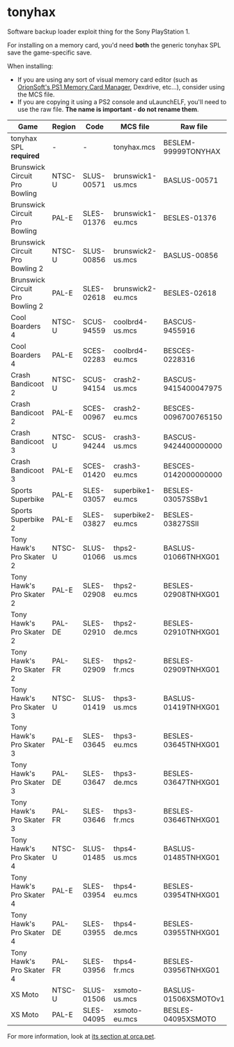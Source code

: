 
tonyhax
=======

Software backup loader exploit thing for the Sony PlayStation 1.

For installing on a memory card, you'd need **both** the generic tonyhax SPL save the game-specific save.

When installing:
 * If you are using any sort of visual memory card editor (such as [OrionSoft's PS1 Memory Card Manager](http://onorisoft.free.fr/retro.htm?psx/psx.htm), Dexdrive, etc...), consider using the MCS file.
 * If you are copying it using a PS2 console and uLaunchELF, you'll need to use the raw file. **The name is important - do not rename them**.

| Game                            | Region | Code       | MCS file          | Raw file             |
|---------------------------------|--------|------------|-------------------|----------------------|
| tonyhax SPL **required**        | -      | -          | tonyhax.mcs       | BESLEM-99999TONYHAX  |
| Brunswick Circuit Pro Bowling   | NTSC-U | SLUS-00571 | brunswick1-us.mcs | BASLUS-00571         |
| Brunswick Circuit Pro Bowling   | PAL-E  | SLES-01376 | brunswick1-eu.mcs | BESLES-01376         |
| Brunswick Circuit Pro Bowling 2 | NTSC-U | SLUS-00856 | brunswick2-us.mcs | BASLUS-00856         |
| Brunswick Circuit Pro Bowling 2 | PAL-E  | SLES-02618 | brunswick2-eu.mcs | BESLES-02618         |
| Cool Boarders 4                 | NTSC-U | SCUS-94559 | coolbrd4-us.mcs   | BASCUS-9455916       |
| Cool Boarders 4                 | PAL-E  | SCES-02283 | coolbrd4-eu.mcs   | BESCES-0228316       |
| Crash Bandicoot 2               | NTSC-U | SCUS-94154 | crash2-us.mcs     | BASCUS-9415400047975 |
| Crash Bandicoot 2               | PAL-E  | SCES-00967 | crash2-eu.mcs     | BESCES-0096700765150 |
| Crash Bandicoot 3               | NTSC-U | SCUS-94244 | crash3-us.mcs     | BASCUS-9424400000000 |
| Crash Bandicoot 3               | PAL-E  | SCES-01420 | crash3-eu.mcs     | BESCES-0142000000000 |
| Sports Superbike                | PAL-E  | SLES-03057 | superbike1-eu.mcs | BESLES-03057SSBv1    |
| Sports Superbike 2              | PAL-E  | SLES-03827 | superbike2-eu.mcs | BESLES-03827SSII     |
| Tony Hawk's Pro Skater 2        | NTSC-U | SLUS-01066 | thps2-us.mcs      | BASLUS-01066TNHXG01  |
| Tony Hawk's Pro Skater 2        | PAL-E  | SLES-02908 | thps2-eu.mcs      | BESLES-02908TNHXG01  |
| Tony Hawk's Pro Skater 2        | PAL-DE | SLES-02910 | thps2-de.mcs      | BESLES-02910TNHXG01  |
| Tony Hawk's Pro Skater 2        | PAL-FR | SLES-02909 | thps2-fr.mcs      | BESLES-02909TNHXG01  |
| Tony Hawk's Pro Skater 3        | NTSC-U | SLUS-01419 | thps3-us.mcs      | BASLUS-01419TNHXG01  |
| Tony Hawk's Pro Skater 3        | PAL-E  | SLES-03645 | thps3-eu.mcs      | BESLES-03645TNHXG01  |
| Tony Hawk's Pro Skater 3        | PAL-DE | SLES-03647 | thps3-de.mcs      | BESLES-03647TNHXG01  |
| Tony Hawk's Pro Skater 3        | PAL-FR | SLES-03646 | thps3-fr.mcs      | BESLES-03646TNHXG01  |
| Tony Hawk's Pro Skater 4        | NTSC-U | SLUS-01485 | thps4-us.mcs      | BASLUS-01485TNHXG01  |
| Tony Hawk's Pro Skater 4        | PAL-E  | SLES-03954 | thps4-eu.mcs      | BESLES-03954TNHXG01  |
| Tony Hawk's Pro Skater 4        | PAL-DE | SLES-03955 | thps4-de.mcs      | BESLES-03955TNHXG01  |
| Tony Hawk's Pro Skater 4        | PAL-FR | SLES-03956 | thps4-fr.mcs      | BESLES-03956TNHXG01  |
| XS Moto                         | NTSC-U | SLUS-01506 | xsmoto-us.mcs     | BASLUS-01506XSMOTOv1 |
| XS Moto                         | PAL-E  | SLES-04095 | xsmoto-eu.mcs     | BESLES-04095XSMOTO   |

For more information, look at [its section at orca.pet](https://orca.pet/tonyhax/).
